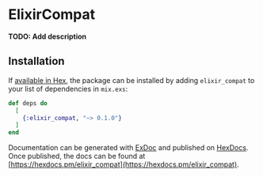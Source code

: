 # ElixirCompat

**TODO: Add description**

## Installation

If [available in Hex](https://hex.pm/docs/publish), the package can be installed
by adding `elixir_compat` to your list of dependencies in `mix.exs`:

```elixir
def deps do
  [
    {:elixir_compat, "~> 0.1.0"}
  ]
end
```

Documentation can be generated with [ExDoc](https://github.com/elixir-lang/ex_doc)
and published on [HexDocs](https://hexdocs.pm). Once published, the docs can
be found at [https://hexdocs.pm/elixir_compat](https://hexdocs.pm/elixir_compat).

